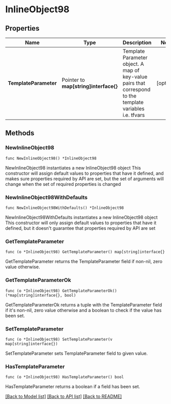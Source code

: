 # InlineObject98

## Properties

Name | Type | Description | Notes
------------ | ------------- | ------------- | -------------
**TemplateParameter** | Pointer to **map[string]interface{}** | Template Parameter object. A map of key-value pairs that correspond to the template variables i.e. tfvars | [optional] 

## Methods

### NewInlineObject98

`func NewInlineObject98() *InlineObject98`

NewInlineObject98 instantiates a new InlineObject98 object
This constructor will assign default values to properties that have it defined,
and makes sure properties required by API are set, but the set of arguments
will change when the set of required properties is changed

### NewInlineObject98WithDefaults

`func NewInlineObject98WithDefaults() *InlineObject98`

NewInlineObject98WithDefaults instantiates a new InlineObject98 object
This constructor will only assign default values to properties that have it defined,
but it doesn't guarantee that properties required by API are set

### GetTemplateParameter

`func (o *InlineObject98) GetTemplateParameter() map[string]interface{}`

GetTemplateParameter returns the TemplateParameter field if non-nil, zero value otherwise.

### GetTemplateParameterOk

`func (o *InlineObject98) GetTemplateParameterOk() (*map[string]interface{}, bool)`

GetTemplateParameterOk returns a tuple with the TemplateParameter field if it's non-nil, zero value otherwise
and a boolean to check if the value has been set.

### SetTemplateParameter

`func (o *InlineObject98) SetTemplateParameter(v map[string]interface{})`

SetTemplateParameter sets TemplateParameter field to given value.

### HasTemplateParameter

`func (o *InlineObject98) HasTemplateParameter() bool`

HasTemplateParameter returns a boolean if a field has been set.


[[Back to Model list]](../README.md#documentation-for-models) [[Back to API list]](../README.md#documentation-for-api-endpoints) [[Back to README]](../README.md)


